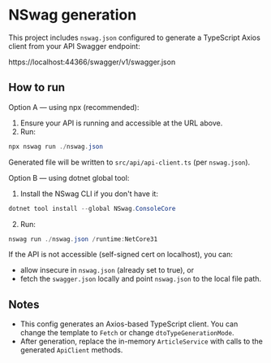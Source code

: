 NSwag generation
================

This project includes `nswag.json` configured to generate a TypeScript Axios client from your API Swagger endpoint:

  https://localhost:44366/swagger/v1/swagger.json

How to run
----------

Option A — using npx (recommended):

1. Ensure your API is running and accessible at the URL above.
2. Run:

```powershell
npx nswag run ./nswag.json
```

Generated file will be written to `src/api/api-client.ts` (per `nswag.json`).

Option B — using dotnet global tool:

1. Install the NSwag CLI if you don't have it:

```powershell
dotnet tool install --global NSwag.ConsoleCore
```

2. Run:

```powershell
nswag run ./nswag.json /runtime:NetCore31
```

If the API is not accessible (self-signed cert on localhost), you can:
- allow insecure in `nswag.json` (already set to true), or
- fetch the `swagger.json` locally and point `nswag.json` to the local file path.

Notes
-----
- This config generates an Axios-based TypeScript client. You can change the template to `Fetch` or change `dtoTypeGenerationMode`.
- After generation, replace the in-memory `ArticleService` with calls to the generated `ApiClient` methods.
